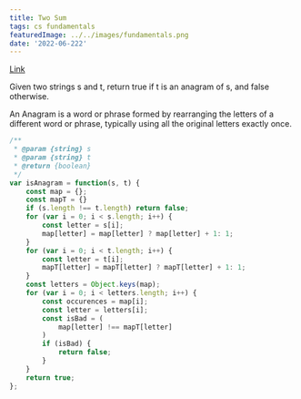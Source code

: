 ```yaml
---
title: Two Sum
tags: cs fundamentals
featuredImage: ../../images/fundamentals.png
date: '2022-06-222'
---
```

[Link](https://leetcode.com/problems/valid-anagram/)

Given two strings s and t, return true if t is an anagram of s, and false otherwise.

An Anagram is a word or phrase formed by rearranging the letters of a different word or phrase, typically using all the original letters exactly once.

```javascript
/**
 * @param {string} s
 * @param {string} t
 * @return {boolean}
 */
var isAnagram = function(s, t) {
    const map = {};
    const mapT = {}
    if (s.length !== t.length) return false;
    for (var i = 0; i < s.length; i++) {
        const letter = s[i];
        map[letter] = map[letter] ? map[letter] + 1: 1;
    }
    for (var i = 0; i < t.length; i++) {
        const letter = t[i];
        mapT[letter] = mapT[letter] ? mapT[letter] + 1: 1;
    }
    const letters = Object.keys(map);
    for (var i = 0; i < letters.length; i++) {
        const occurences = map[i];
        const letter = letters[i];
        const isBad = (
            map[letter] !== mapT[letter]
        )
        if (isBad) {
            return false;
        }
    }
    return true;
};
```